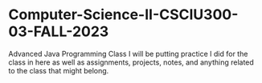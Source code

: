 # Computer-Science-II-CSCIU300-03-FALL-2023
Advanced Java Programming Class
I will be putting practice I did for the class in here as well as assignments, projects, notes, and anything related to the class that might belong.
